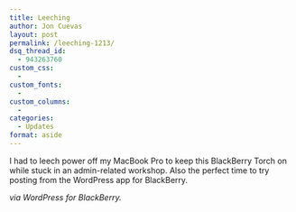 ```yaml
---
title: Leeching
author: Jon Cuevas
layout: post
permalink: /leeching-1213/
dsq_thread_id:
  - 943263760
custom_css:
  - 
custom_fonts:
  - 
custom_columns:
  - 
categories:
  - Updates
format: aside
---
```

I had to leech power off my MacBook Pro to keep this BlackBerry Torch on while stuck in an admin-related workshop. Also the perfect time to try posting from the WordPress app for BlackBerry.

*via WordPress for BlackBerry.*